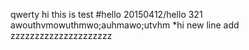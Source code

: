 qwerty
hi
this is test
#hello
20150412/hello
321
awouthvmowuthmwo;auhmawo;utvhm
*hi
new line add
zzzzzzzzzzzzzzzzzzzzz
